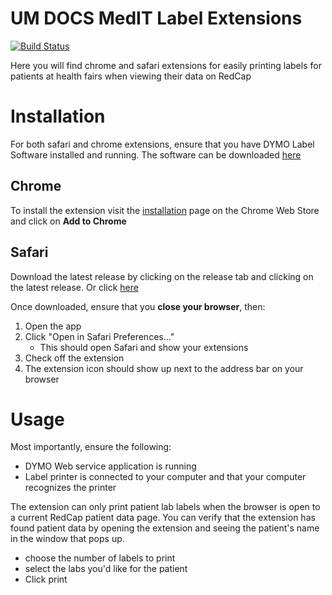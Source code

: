 # UM DOCS MedIT Label Extensions

[![Build Status](https://travis-ci.org/kevincar/UMDocsMedIT.svg?branch=master)](https://travis-ci.org/kevincar/UMDocsMedIT)

Here you will find chrome and safari extensions for easily printing labels for
patients at health fairs when viewing their data on RedCap

# Installation

For both safari and chrome extensions, ensure that you have DYMO Label
Software installed and running. The software can be downloaded [here](http://www.dymo.com/en-US/labelwriter-450-turbo-label-printer#tabContainer)

## Chrome

To install the extension visit the [installation](https://chrome.google.com/webstore/detail/umdocsmedit-redcap-printi/bplcgefbeoamokcdpfmhicohihlplkek?hl=en) page on the Chrome Web Store
and click on **Add to Chrome**

## Safari

Download the latest release by clicking on the release tab and clicking on the
latest release. Or click [here](https://github.com/umdocsmedit/LabelExtensions/releases/download/v0.1.0/UMDocsMedIT.app.zip)

Once downloaded, ensure that you **close your browser**, then:
1. Open the app
1. Click "Open in Safari Preferences..."
   - This should open Safari and show your extensions
1. Check off the extension
1. The extension icon should show up next to the address bar on your browser


# Usage

Most importantly, ensure the following:
 - DYMO Web service application is running
 - Label printer is connected to your computer and that your computer
   recognizes the printer

The extension can only print patient lab labels when the browser is open to
a current RedCap patient data page. You can verify that the extension has
found patient data by opening the extension and seeing the patient's name in
the window that pops up.
 - choose the number of labels to print
 - select the labs you'd like for the patient
 - Click print
